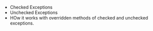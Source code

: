 - Checked Exceptions
- Unchecked Exceptions
- HOw it works with overridden methods of checked and unchecked exceptions.
